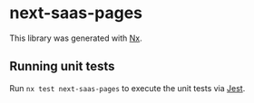 # next-saas-pages

This library was generated with [Nx](https://nx.dev).

## Running unit tests

Run `nx test next-saas-pages` to execute the unit tests via [Jest](https://jestjs.io).
